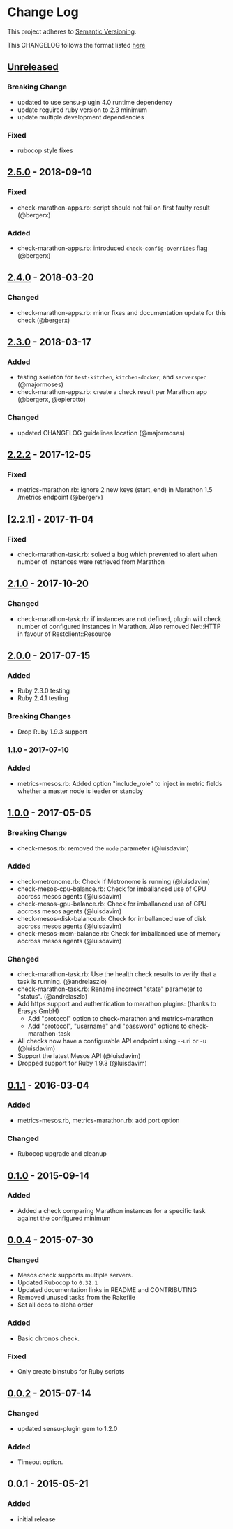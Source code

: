 # Change Log
This project adheres to [Semantic Versioning](http://semver.org/).

This CHANGELOG follows the format listed [here](https://github.com/sensu-plugins/community/blob/master/HOW_WE_CHANGELOG.md)

## [Unreleased]
### Breaking Change
- updated to use sensu-plugin 4.0 runtime dependency
- update reguired ruby version to 2.3 minimum
- update multiple development dependencies  

### Fixed
- rubocop style fixes

## [2.5.0] - 2018-09-10
### Fixed
- check-marathon-apps.rb: script should not fail on first faulty result (@bergerx)

### Added
- check-marathon-apps.rb: introduced `check-config-overrides` flag (@bergerx)

## [2.4.0] - 2018-03-20
### Changed
- check-marathon-apps.rb: minor fixes and documentation update for this check (@bergerx)

## [2.3.0] - 2018-03-17
### Added
- testing skeleton for `test-kitchen`, `kitchen-docker`, and `serverspec` (@majormoses)
- check-marathon-apps.rb: create a check result per Marathon app (@bergerx, @epierotto)

### Changed
- updated CHANGELOG guidelines location (@majormoses)

## [2.2.2] - 2017-12-05
### Fixed
- metrics-marathon.rb: ignore 2 new keys (start, end) in Marathon 1.5 /metrics endpoint (@bergerx)

## [2.2.1] - 2017-11-04
### Fixed
- check-marathon-task.rb: solved a bug which prevented to alert when number of instances were retrieved from Marathon

## [2.1.0] - 2017-10-20
### Changed
- check-marathon-task.rb: if instances are not defined, plugin will check number of configured instances in Marathon. Also removed Net::HTTP in favour of Restclient::Resource

## [2.0.0] - 2017-07-15
### Added
- Ruby 2.3.0 testing
- Ruby 2.4.1 testing

### Breaking Changes
- Drop Ruby 1.9.3 support

### [1.1.0] - 2017-07-10
### Added
- metrics-mesos.rb: Added option "include_role" to inject in metric fields whether a master node is leader or standby

## [1.0.0] - 2017-05-05
### Breaking Change
- check-mesos.rb: removed the `mode` parameter (@luisdavim)

### Added
- check-metronome.rb: Check if Metronome is running (@luisdavim)
- check-mesos-cpu-balance.rb: Check for imballanced use of CPU accross mesos agents (@luisdavim)
- check-mesos-gpu-balance.rb: Check for imballanced use of GPU accross mesos agents (@luisdavim)
- check-mesos-disk-balance.rb: Check for imballanced use of disk accross mesos agents (@luisdavim)
- check-mesos-mem-balance.rb: Check for imballanced use of memory accross mesos agents (@luisdavim)

### Changed
- check-marathon-task.rb: Use the health check results to verify that a task is running. (@andrelaszlo)
- check-marathon-task.rb: Rename incorrect "state" parameter to "status". (@andrelaszlo)
- Add https support and authentication to marathon plugins: (thanks to Erasys GmbH)
    - Add "protocol" option to check-marathon and metrics-marathon
    - Add "protocol", "username" and "password" options to check-marathon-task
- All checks now have a configurable API endpoint using --uri or -u (@luisdavim)
- Support the latest Mesos API (@luisdavim)
- Dropped support for Ruby 1.9.3 (@luisdavim)

## [0.1.1] - 2016-03-04
### Added
- metrics-mesos.rb, metrics-marathon.rb: add port option

### Changed
- Rubocop upgrade and cleanup

## [0.1.0] - 2015-09-14
### Added
- Added a check comparing Marathon instances for a specific task against the configured minimum

## [0.0.4] - 2015-07-30
### Changed
- Mesos check supports multiple servers.
- Updated Rubocop to `0.32.1`
- Updated documentation links in README and CONTRIBUTING
- Removed unused tasks from the Rakefile
- Set all deps to alpha order

### Added
- Basic chronos check.

### Fixed
- Only create binstubs for Ruby scripts

## [0.0.2] - 2015-07-14
### Changed
- updated sensu-plugin gem to 1.2.0

### Added
- Timeout option.

## 0.0.1 - 2015-05-21
### Added
- initial release

[Unreleased]: https://github.com/sensu-plugins/sensu-plugins-mesos/compare/2.5.0...HEAD
[2.5.0]: https://github.com/sensu-plugins/sensu-plugins-mesos/compare/2.4.0...2.5.0
[2.4.0]: https://github.com/sensu-plugins/sensu-plugins-mesos/compare/2.3.0...2.4.0
[2.3.0]: https://github.com/sensu-plugins/sensu-plugins-mesos/compare/2.2.2...2.3.0
[2.2.2]: https://github.com/sensu-plugins/sensu-plugins-mesos/compare/2.1.2...2.2.2
[2.1.2]: https://github.com/sensu-plugins/sensu-plugins-mesos/compare/2.1.1...2.1.2
[2.1.1]: https://github.com/sensu-plugins/sensu-plugins-mesos/compare/2.1.0...2.1.1
[2.1.0]: https://github.com/sensu-plugins/sensu-plugins-mesos/compare/2.0.0...2.1.0
[2.0.0]: https://github.com/sensu-plugins/sensu-plugins-mesos/compare/1.1.0...2.0.0
[1.1.0]: https://github.com/sensu-plugins/sensu-plugins-mesos/compare/1.0.0...1.1.0
[1.0.0]: https://github.com/sensu-plugins/sensu-plugins-mesos/compare/0.1.1...1.0.0
[0.1.1]: https://github.com/sensu-plugins/sensu-plugins-mesos/compare/0.1.0...0.1.1
[0.1.0]: https://github.com/sensu-plugins/sensu-plugins-mesos/compare/0.0.4...0.1.0
[0.0.4]: https://github.com/sensu-plugins/sensu-plugins-mesos/compare/0.0.2...0.0.4
[0.0.2]: https://github.com/sensu-plugins/sensu-plugins-mesos/compare/0.0.1...0.0.2
